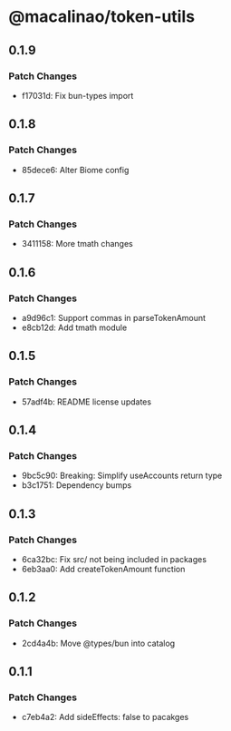 # @macalinao/token-utils

## 0.1.9

### Patch Changes

- f17031d: Fix bun-types import

## 0.1.8

### Patch Changes

- 85dece6: Alter Biome config

## 0.1.7

### Patch Changes

- 3411158: More tmath changes

## 0.1.6

### Patch Changes

- a9d96c1: Support commas in parseTokenAmount
- e8cb12d: Add tmath module

## 0.1.5

### Patch Changes

- 57adf4b: README license updates

## 0.1.4

### Patch Changes

- 9bc5c90: Breaking: Simplify useAccounts return type
- b3c1751: Dependency bumps

## 0.1.3

### Patch Changes

- 6ca32bc: Fix src/ not being included in packages
- 6eb3aa0: Add createTokenAmount function

## 0.1.2

### Patch Changes

- 2cd4a4b: Move @types/bun into catalog

## 0.1.1

### Patch Changes

- c7eb4a2: Add sideEffects: false to pacakges
